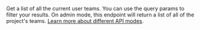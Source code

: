 Get a list of all the current user teams. You can use the query params to filter your results. On admin mode, this endpoint will return a list of all of the project's teams. [Learn more about different API modes](/docs/admin).
